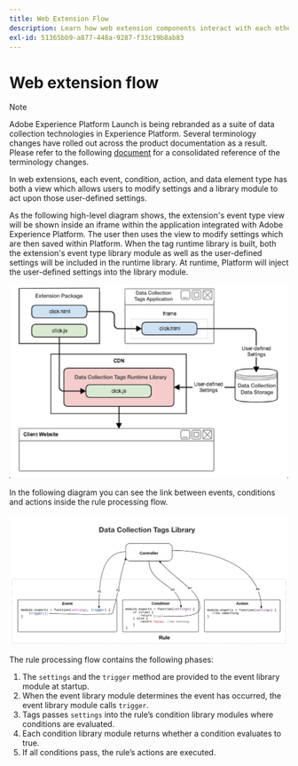 ```yaml
---
title: Web Extension Flow
description: Learn how web extension components interact with each other at runtime in Adobe Experience Platform.
exl-id: 51365bb9-a877-448a-9287-f33c19b8ab83
---
```

# Web extension flow

>[!NOTE]
>
>Adobe Experience Platform Launch is being rebranded as a suite of data collection technologies in Experience Platform. Several terminology changes have rolled out across the product documentation as a result. Please refer to the following [document](../../launch-term-updates.md) for a consolidated reference of the terminology changes.

In web extensions, each event, condition, action, and data element type has both a view which allows users to modify settings and a library module to act upon those user-defined settings.

As the following high-level diagram shows, the extension's event type view will be shown inside an iframe within the application integrated with Adobe Experience Platform. The user then uses the view to modify settings which are then saved within Platform. When the tag runtime library is built, both the extension's event type library module as well as the user-defined settings will be included in the runtime library. At runtime, Platform will inject the user-defined settings into the library module.

![extension flow diagram](../images/flow/web/extension-flow.png)

In the following diagram you can see the link between events, conditions and actions inside the rule processing flow.

![rule processing flow diagram](../images/flow/web/rule-processing-flow.png)

The rule processing flow contains the following phases:

1. The `settings` and the `trigger` method are provided to the event library module at startup.
1. When the event library module determines the event has occurred, the event library module calls `trigger`.
1. Tags passes `settings` into the rule’s condition library modules where conditions are evaluated.
1. Each condition library module returns whether a condition evaluates to true.
1. If all conditions pass, the rule’s actions are executed.
